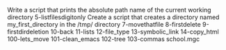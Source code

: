 Write a script that prints the absolute path name of the current working directory
5-listfilesdigitonly 
Create a script that creates a directory named my_first_directory in the /tmp/ directory 
7-movethatfile
8-firstdelete
9-firstdirdeletion 
10-back 11-lists 
12-file_type
13-symbolic_link 
14-copy_html
100-lets_move 
101-clean_emacs 
102-tree 
103-commas school.mgc

